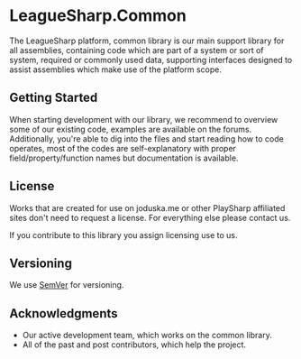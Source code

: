 # LeagueSharp.Common

The LeagueSharp platform, common library is our main support library for all assemblies, containing code which are part of a system or sort of system, required or commonly used data, supporting interfaces designed to assist assemblies which make use of the platform scope.

## Getting Started

When starting development with our library, we recommend to overview some of our existing code, examples are available on the forums.
Additionally, you're able to dig into the files and start reading how to code operates, most of the codes are self-explanatory with proper field/property/function names but documentation is available.

## License

Works that are created for use on joduska.me or other PlaySharp affiliated sites don't need to request a license. For everything else please contact us.

If you contribute to this library you assign licensing use to us.

## Versioning

We use [SemVer](http://semver.org/) for versioning.

## Acknowledgments

* Our active development team, which works on the common library.
* All of the past and post contributors, which help the project.
